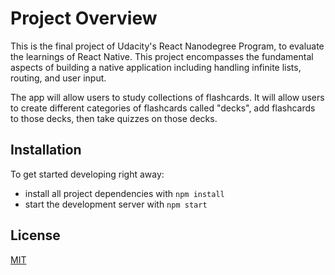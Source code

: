 # Project Overview

This is the final project of Udacity's React Nanodegree Program, to evaluate the learnings of React Native. This project encompasses the fundamental aspects of building a native application including handling infinite lists, routing, and user input.

The app will allow users to study collections of flashcards. It will allow users to create different categories of flashcards called "decks", add flashcards to those decks, then take quizzes on those decks.


## Installation

To get started developing right away:

* install all project dependencies with `npm install`
* start the development server with `npm start`

## License
[MIT](LICENSE)